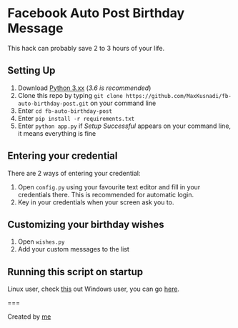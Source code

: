 # Facebook Auto Post Birthday Message

This hack can probably save 2 to 3 hours of your life.

## Setting Up

1. Download [Python 3.xx](https://www.python.org/downloads/) (*3.6 is recommended*)
2. Clone this repo by typing `git clone https://github.com/MaxKusnadi/fb-auto-birthday-post.git` on your command line
3. Enter `cd fb-auto-birthday-post`
4. Enter `pip install -r requirements.txt`
5. Enter `python app.py` if *Setup Successful* appears on your command line, it means everything is fine

## Entering your credential

There are 2 ways of entering your credential:

1. Open `config.py` using your favourite text editor and fill in your credentials there. This is recommended for automatic login.
2. Key in your credentials when your screen ask you to.

## Customizing your birthday wishes

1. Open `wishes.py`
2. Add your custom messages to the list

## Running this script on startup

Linux user, check [this](http://askubuntu.com/questions/814/how-to-run-scripts-on-start-up) out
Windows user, you can go [here](https://www.howtogeek.com/138159/how-to-enable-programs-and-custom-scripts-to-run-at-boot/).

===

Created by [me](https://maxkusnadi.github.io)